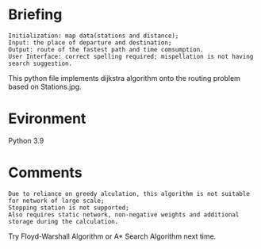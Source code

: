 # Briefing
    Initialization: map data(stations and distance);
    Input: the place of departure and destination;
    Output: route of the fastest path and time comsumption.
    User Interface: correct spelling required; mispellation is not having search suggestion.
This python file implements dijkstra algorithm onto the routing problem based on Stations.jpg.
 
# Evironment
Python 3.9
 
# Comments
    
    Due to reliance on greedy alculation, this algorithm is not suitable for network of large scale;
    Stopping station is not supported;
    Also requires static network, non-negative weights and additional storage during the calculation.
Try Floyd-Warshall Algorithm or A* Search Algorithm next time.
